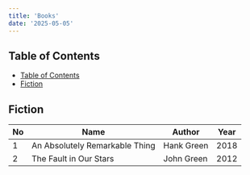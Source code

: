 ```yaml
---
title: 'Books'
date: '2025-05-05'
---
```


## Table of Contents

- [Table of Contents](#table-of-contents)
- [Fiction](#fiction)

## Fiction

| No  | Name                           | Author     | Year |
| --- | ------------------------------ | ---------- | ---- |
| 1   | An Absolutely Remarkable Thing | Hank Green | 2018 |
| 2   | The Fault in Our Stars         | John Green | 2012 |
